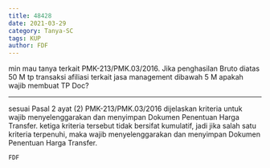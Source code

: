```yaml
---
title: 48428
date: 2021-03-29
category: Tanya-SC
tags: KUP
author: FDF
---
```


min mau tanya terkait PMK-213/PMK.03/2016. Jika penghasilan Bruto diatas 50 M tp transaksi afiliasi terkait jasa management dibawah 5 M apakah wajib membuat TP Doc?

---

sesuai Pasal 2 ayat (2) PMK-213/PMK.03/2016 dijelaskan kriteria untuk wajib menyelenggarakan dan menyimpan Dokumen Penentuan Harga Transfer. ketiga kriteria tersebut tidak bersifat kumulatif, jadi jika salah satu kriteria terpenuhi, maka wajib menyelenggarakan dan menyimpan Dokumen Penentuan Harga Transfer.

`FDF`
